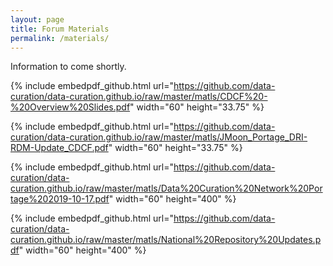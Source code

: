 ```yaml
---
layout: page
title: Forum Materials
permalink: /materials/
---
```


Information to come shortly.

{% include embedpdf_github.html url="https://github.com/data-curation/data-curation.github.io/raw/master/matls/CDCF%20-%20Overview%20Slides.pdf" width="60" height="33.75" %}

{% include embedpdf_github.html url="https://github.com/data-curation/data-curation.github.io/raw/master/matls/JMoon_Portage_DRI-RDM-Update_CDCF.pdf" width="60" height="33.75" %}

{% include embedpdf_github.html url="https://github.com/data-curation/data-curation.github.io/raw/master/matls/Data%20Curation%20Network%20Portage%202019-10-17.pdf" width="60" height="400" %}

{% include embedpdf_github.html url="https://github.com/data-curation/data-curation.github.io/raw/master/matls/National%20Repository%20Updates.pdf" width="60" height="400" %}

